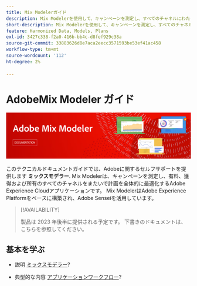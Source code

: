 ```yaml
---
title: Mix Modelerガイド
description: Mix Modelerを使用して、キャンペーンを測定し、すべてのチャネルにわたって全体的に計画を最適化する方法を説明します。
short-description: Mix Modelerを使用して、キャンペーンを測定し、すべてのチャネルにわたって全体的に計画を最適化する方法を説明します。
feature: Harmonized Data, Models, Plans
exl-id: 3427c338-f2a0-416b-bb4c-d8fef929c38a
source-git-commit: 33883626d8e7aca2eecc3571593be53ef41ac458
workflow-type: tm+mt
source-wordcount: '112'
ht-degree: 2%

---
```


# AdobeMix Modeler ガイド

![バナー](assets/mix-modeler-banner.png)

このテクニカルドキュメントガイドでは、Adobeに関するセルフサポートを提供します **ミックスモデラー**. Mix Modelerは、キャンペーンを測定し、有料、獲得および所有のすべてのチャネルをまたいで計画を全体的に最適化するAdobe Experience Cloudアプリケーションです。 Mix ModelerはAdobe Experience Platformをベースに構築され、Adobe Senseiを活用しています。

>[!AVAILABILITY]
>
>製品は 2023 年後半に提供される予定です。 下書きのドキュメントは、こちらを参照してください。

## 基本を学ぶ

* 説明 [ミックスモデラー](get-started/about.md)?

* 典型的な内容 [アプリケーションワークフロー](get-started/workflow.md)?
